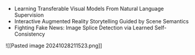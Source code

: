 - Learning Transferable Visual Models From Natural Language Supervision
- Interactive Augmented Reality Storytelling Guided by Scene Semantics
- Fighting Fake News: Image Splice Detection via Learned Self-Consistency

![[Pasted image 20241028211523.png]]